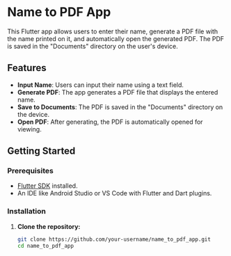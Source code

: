 # Name to PDF App

This Flutter app allows users to enter their name, generate a PDF file with the name printed on it, and automatically open the generated PDF. The PDF is saved in the "Documents" directory on the user's device.

## Features

- **Input Name**: Users can input their name using a text field.
- **Generate PDF**: The app generates a PDF file that displays the entered name.
- **Save to Documents**: The PDF is saved in the "Documents" directory on the device.
- **Open PDF**: After generating, the PDF is automatically opened for viewing.

## Getting Started

### Prerequisites

- [Flutter SDK](https://flutter.dev/docs/get-started/install) installed.
- An IDE like Android Studio or VS Code with Flutter and Dart plugins.

### Installation

1. **Clone the repository:**

   ```bash
   git clone https://github.com/your-username/name_to_pdf_app.git
   cd name_to_pdf_app
